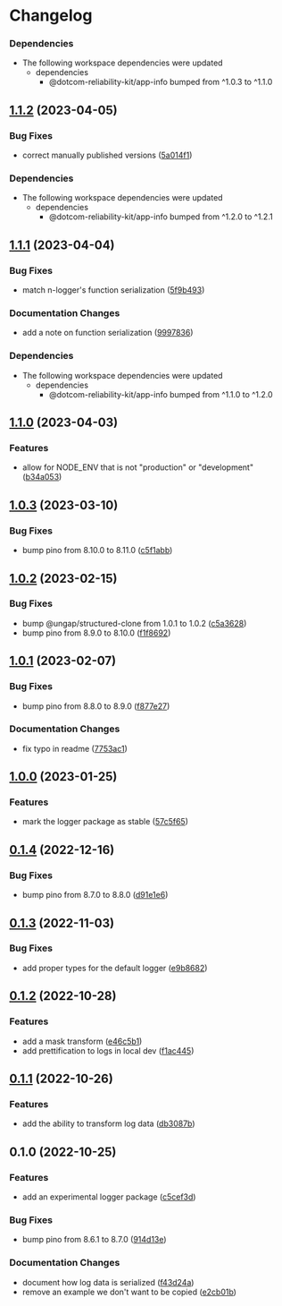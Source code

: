 # Changelog

### Dependencies

* The following workspace dependencies were updated
  * dependencies
    * @dotcom-reliability-kit/app-info bumped from ^1.0.3 to ^1.1.0

## [1.1.2](https://github.com/Financial-Times/dotcom-reliability-kit/compare/logger-v1.1.1...logger-v1.1.2) (2023-04-05)


### Bug Fixes

* correct manually published versions ([5a014f1](https://github.com/Financial-Times/dotcom-reliability-kit/commit/5a014f1b0b6b6ad741253d1215b630d418a196eb))


### Dependencies

* The following workspace dependencies were updated
  * dependencies
    * @dotcom-reliability-kit/app-info bumped from ^1.2.0 to ^1.2.1

## [1.1.1](https://github.com/Financial-Times/dotcom-reliability-kit/compare/logger-v1.1.0...logger-v1.1.1) (2023-04-04)


### Bug Fixes

* match n-logger's function serialization ([5f9b493](https://github.com/Financial-Times/dotcom-reliability-kit/commit/5f9b4930b3882512d88160f4a7156c9197aca3b8))


### Documentation Changes

* add a note on function serialization ([9997836](https://github.com/Financial-Times/dotcom-reliability-kit/commit/99978367eb7296dc695d45b80587f3e95f1c0fc5))


### Dependencies

* The following workspace dependencies were updated
  * dependencies
    * @dotcom-reliability-kit/app-info bumped from ^1.1.0 to ^1.2.0

## [1.1.0](https://github.com/Financial-Times/dotcom-reliability-kit/compare/logger-v1.0.3...logger-v1.1.0) (2023-04-03)


### Features

* allow for NODE_ENV that is not "production" or "development" ([b34a053](https://github.com/Financial-Times/dotcom-reliability-kit/commit/b34a05323c873b71b33376fdfb986f423a7f06ca))

## [1.0.3](https://github.com/Financial-Times/dotcom-reliability-kit/compare/logger-v1.0.2...logger-v1.0.3) (2023-03-10)


### Bug Fixes

* bump pino from 8.10.0 to 8.11.0 ([c5f1abb](https://github.com/Financial-Times/dotcom-reliability-kit/commit/c5f1abbbc6116eec8e4c3fcaed69414ac14b7bbc))

## [1.0.2](https://github.com/Financial-Times/dotcom-reliability-kit/compare/logger-v1.0.1...logger-v1.0.2) (2023-02-15)


### Bug Fixes

* bump @ungap/structured-clone from 1.0.1 to 1.0.2 ([c5a3628](https://github.com/Financial-Times/dotcom-reliability-kit/commit/c5a3628a8bfef8e28aa0d381aeed8e74fe530426))
* bump pino from 8.9.0 to 8.10.0 ([f1f8692](https://github.com/Financial-Times/dotcom-reliability-kit/commit/f1f8692eabd541c9aa81eb99a3a1a59c8a1f362d))

## [1.0.1](https://github.com/Financial-Times/dotcom-reliability-kit/compare/logger-v1.0.0...logger-v1.0.1) (2023-02-07)


### Bug Fixes

* bump pino from 8.8.0 to 8.9.0 ([f877e27](https://github.com/Financial-Times/dotcom-reliability-kit/commit/f877e271c78cb3a187b0b202f7719d4cf9e9a507))


### Documentation Changes

* fix typo in readme ([7753ac1](https://github.com/Financial-Times/dotcom-reliability-kit/commit/7753ac108eac995445eb14d29159829bf6c13b3f))

## [1.0.0](https://github.com/Financial-Times/dotcom-reliability-kit/compare/logger-v0.1.5...logger-v1.0.0) (2023-01-25)


### Features

* mark the logger package as stable ([57c5f65](https://github.com/Financial-Times/dotcom-reliability-kit/commit/57c5f65272692bf416c7f1777b240f2276e02e9d))

## [0.1.4](https://github.com/Financial-Times/dotcom-reliability-kit/compare/logger-v0.1.3...logger-v0.1.4) (2022-12-16)


### Bug Fixes

* bump pino from 8.7.0 to 8.8.0 ([d91e1e6](https://github.com/Financial-Times/dotcom-reliability-kit/commit/d91e1e614320dd29a1348dcd1d0968109ce48b95))

## [0.1.3](https://github.com/Financial-Times/dotcom-reliability-kit/compare/logger-v0.1.2...logger-v0.1.3) (2022-11-03)


### Bug Fixes

* add proper types for the default logger ([e9b8682](https://github.com/Financial-Times/dotcom-reliability-kit/commit/e9b86825a21d64d42dfaf9c14c7480c73e870520))

## [0.1.2](https://github.com/Financial-Times/dotcom-reliability-kit/compare/logger-v0.1.1...logger-v0.1.2) (2022-10-28)


### Features

* add a mask transform ([e46c5b1](https://github.com/Financial-Times/dotcom-reliability-kit/commit/e46c5b155345cbb8a78e853e37b889a5b0869e26))
* add prettification to logs in local dev ([f1ac445](https://github.com/Financial-Times/dotcom-reliability-kit/commit/f1ac44583c1964380821cc0088daef407cbf9a5a))

## [0.1.1](https://github.com/Financial-Times/dotcom-reliability-kit/compare/logger-v0.1.0...logger-v0.1.1) (2022-10-26)


### Features

* add the ability to transform log data ([db3087b](https://github.com/Financial-Times/dotcom-reliability-kit/commit/db3087becd29339f34982cb2205cae0a7f725dd0))

## 0.1.0 (2022-10-25)


### Features

* add an experimental logger package ([c5cef3d](https://github.com/Financial-Times/dotcom-reliability-kit/commit/c5cef3d09f42d21d168a956fd13568e173f38b6c))


### Bug Fixes

* bump pino from 8.6.1 to 8.7.0 ([914d13e](https://github.com/Financial-Times/dotcom-reliability-kit/commit/914d13ec063d433ddb7dbde3356b7b0c5d7a9b14))


### Documentation Changes

* document how log data is serialized ([f43d24a](https://github.com/Financial-Times/dotcom-reliability-kit/commit/f43d24a099ce336eabe285699549ec5c90e7fa83))
* remove an example we don't want to be copied ([e2cb01b](https://github.com/Financial-Times/dotcom-reliability-kit/commit/e2cb01b1c285167d646e57d84f124ac4d1d826dc))

